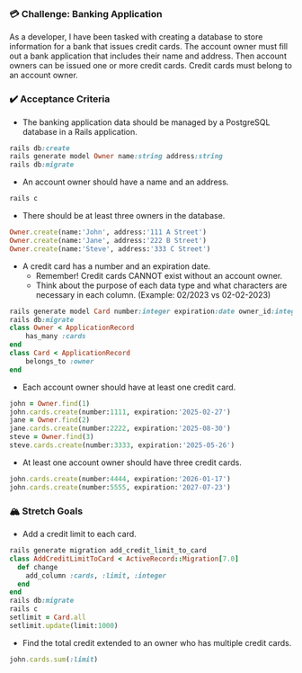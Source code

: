 ### 💳 Challenge: Banking Application

As a developer, I have been tasked with creating a database to store information for a bank that issues credit cards. The account owner must fill out a bank application that includes their name and address. Then account owners can be issued one or more credit cards. Credit cards must belong to an account owner.

### ✔️ Acceptance Criteria

- The banking application data should be managed by a PostgreSQL database in a Rails application.
```Ruby
rails db:create
rails generate model Owner name:string address:string
rails db:migrate
```
- An account owner should have a name and an address.
```Ruby
rails c
```
- There should be at least three owners in the database.
```Ruby
Owner.create(name:'John', address:'111 A Street')
Owner.create(name:'Jane', address:'222 B Street')
Owner.create(name:'Steve', address:'333 C Street')
```
- A credit card has a number and an expiration date.
  - Remember! Credit cards CANNOT exist without an account owner.
  - Think about the purpose of each data type and what characters are necessary in each column. (Example: 02/2023 vs 02-02-2023)
```Ruby
rails generate model Card number:integer expiration:date owner_id:integer
rails db:migrate
class Owner < ApplicationRecord
    has_many :cards
end
class Card < ApplicationRecord
    belongs_to :owner
end
```
- Each account owner should have at least one credit card.
```Ruby
john = Owner.find(1)
john.cards.create(number:1111, expiration:'2025-02-27')
jane = Owner.find(2)
jane.cards.create(number:2222, expiration:'2025-08-30')
steve = Owner.find(3)
steve.cards.create(number:3333, expiration:'2025-05-26')
```
- At least one account owner should have three credit cards.
```Ruby
john.cards.create(number:4444, expiration:'2026-01-17')
john.cards.create(number:5555, expiration:'2027-07-23')
```
### 🏔 Stretch Goals

- Add a credit limit to each card.
```Ruby
rails generate migration add_credit_limit_to_card
class AddCreditLimitToCard < ActiveRecord::Migration[7.0]
  def change
    add_column :cards, :limit, :integer
  end
end
rails db:migrate
rails c
setlimit = Card.all
setlimit.update(limit:1000)
```
- Find the total credit extended to an owner who has multiple credit cards.
```Ruby
john.cards.sum(:limit)
```